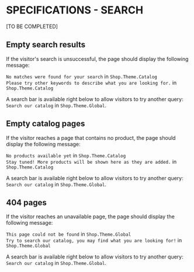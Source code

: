 # **SPECIFICATIONS - SEARCH**


[TO BE COMPLETED]

## Empty search results

If the visitor's search is unsuccessful, the page should display the following message:

`No matches were found for your search` in `Shop.Theme.Catalog`</br>
`Please try other keywords to describe what you are looking for.` in `Shop.Theme.Catalog`

A search bar is available right below to allow visitors to try another query: `Search our catalog` in `Shop.Theme.Global`.


## Empty catalog pages

If the visitor reaches a page that contains no product, the page should display the following message:

`No products available yet` in `Shop.Theme.Catalog`</br>
`Stay tuned! More products will be shown here as they are added.` in `Shop.Theme.Catalog`

A search bar is available right below to allow visitors to try another query: `Search our catalog` in `Shop.Theme.Global`.

## 404 pages 

If the visitor reaches an unavailable page, the page should display the following message:

`This page could not be found` in `Shop.Theme.Global`</br>
`Try to search our catalog, you may find what you are looking for!` in `Shop.Theme.Global`

A search bar is available right below to allow visitors to try another query: `Search our catalog` in `Shop.Theme.Global`.
